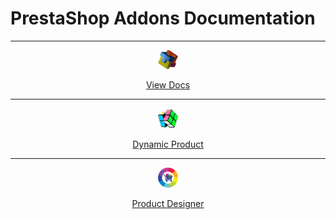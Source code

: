 # PrestaShop Addons Documentation

---

<p align="center"> 
  <a href="https://docs.prestalife.net/productdesigner/">
    <img src="./docs/src/.vuepress/public/images/tunisoft.png" width="32">  
  </a>
</p>

<p align="center">
<a href="https://docs.prestalife.net/">
  View Docs
  </a>
</p>

---

<p align="center"> 
  <a href="https://docs.prestalife.net/dynamicproduct/">
    <img src="./docs/src/.vuepress/public/dynamicproduct/images/dynamicproduct-logo.png" width="32">  
  </a>
</p>

<p align="center">
<a href="https://docs.prestalife.net/dynamicproduct/">
  Dynamic Product
  </a>
</p>

---

<p align="center"> 
  <a href="https://docs.prestalife.net/productdesigner/">
    <img src="./docs/src/.vuepress/public/productdesigner/images/productdesigner-logo.png" width="32">  
  </a>
</p>

<p align="center">
<a href="https://docs.prestalife.net/productdesigner/">
  Product Designer
  </a>
</p>
